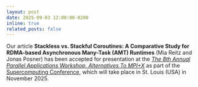 ```yaml
---
layout: post
date: 2025-09-03 12:00:00-0200
inline: true
related_posts: false
---
```


Our article **Stackless vs. Stackful Coroutines: A Comparative Study for RDMA-based Asynchronous Many-Task (AMT) Runtimes** (Mia Reitz and Jonas Posner) has been accepted for presentation at the _[The 8th Annual
Parallel Applications Workshop, Alternatives To MPI+X](https://sourceryinstitute.github.io/PAW/)_ as part of the [Supercomputing Conference](https://sc25.supercomputing.org/), which will take place in St. Louis (USA) in November 2025.
